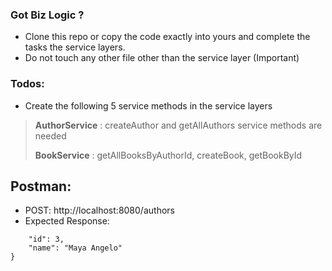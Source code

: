 ### Got Biz Logic ?
- Clone this repo or copy the code exactly into yours and complete the tasks the service layers. 
- Do not touch any other file other than the service layer (Important)

### Todos:
- Create the following 5 service methods in the service layers
> **AuthorService** : createAuthor and getAllAuthors service methods are needed 
>
> **BookService** : getAllBooksByAuthorId, createBook, getBookById

## Postman:

- POST: http://localhost:8080/authors
- Expected Response: 
```{
    "id": 3,
    "name": "Maya Angelo"
}
```
